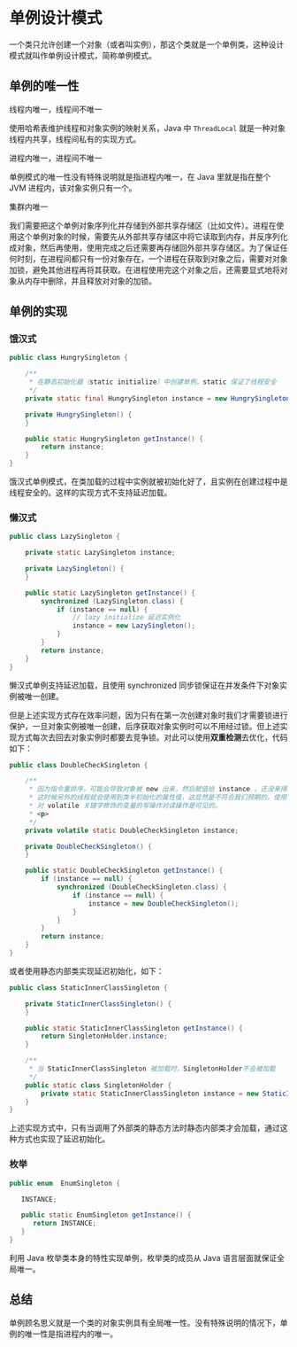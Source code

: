 # 单例设计模式

一个类只允许创建一个对象（或者叫实例），那这个类就是一个单例类，这种设计模式就叫作单例设计模式，简称单例模式。

## 单例的唯一性

线程内唯一，线程间不唯一

使用哈希表维护线程和对象实例的映射关系，Java 中 `ThreadLocal` 就是一种对象线程内共享，线程间私有的实现方式。



进程内唯一，进程间不唯一

单例模式的唯一性没有特殊说明就是指进程内唯一，在 Java 里就是指在整个 JVM 进程内，该对象实例只有一个。



集群内唯一

我们需要把这个单例对象序列化并存储到外部共享存储区（比如文件）。进程在使用这个单例对象的时候，需要先从外部共享存储区中将它读取到内存，并反序列化成对象，然后再使用，使用完成之后还需要再存储回外部共享存储区。为了保证任何时刻，在进程间都只有一份对象存在，一个进程在获取到对象之后，需要对对象加锁，避免其他进程再将其获取。在进程使用完这个对象之后，还需要显式地将对象从内存中删除，并且释放对对象的加锁。

## 单例的实现

### 饿汉式

```java
public class HungrySingleton {

	/**
	 * 在静态初始化器（static initialize）中创建单例，static 保证了线程安全
	 */
	private static final HungrySingleton instance = new HungrySingleton();

	private HungrySingleton() {
	}

	public static HungrySingleton getInstance() {
		return instance;
	}
}
```

饿汉式单例模式，在类加载的过程中实例就被初始化好了，且实例在创建过程中是线程安全的。这样的实现方式不支持延迟加载。

### 懒汉式

```java
public class LazySingleton {

    private static LazySingleton instance;

    private LazySingleton() {
    }

    public static LazySingleton getInstance() {
        synchronized (LazySingleton.class) {
            if (instance == null) {
                // lazy initialize 延迟实例化
                instance = new LazySingleton();
            }
        }
        return instance;
    }
}
```

懒汉式单例支持延迟加载，且使用 synchronized 同步锁保证在并发条件下对象实例被唯一创建。

但是上述实现方式存在效率问题，因为只有在第一次创建对象时我们才需要锁进行保护，一旦对象实例被唯一创建，后序获取对象实例时可以不用经过锁。但上述实现方式每次去回去对象实例时都要去竞争锁。对此可以使用**双重检测**去优化，代码如下：

```java
public class DoubleCheckSingleton {

    /**
     * 因为指令重排序，可能会导致对象被 new 出来，然后赋值给 instance ，还没来得及执行构造函数中的代码逻辑，就被另一个线程使用了，
     * 这时候另外的线程就会使用到类半初始化的属性值，这显然是不符合我们预期的，使用 volatile 关键字是为了静止指令重排。
     * 对 volatile 关键字修饰的变量的写操作对读操作是可见的。
     * <p>
     */
    private volatile static DoubleCheckSingleton instance;

    private DoubleCheckSingleton() {
    }

    public static DoubleCheckSingleton getInstance() {
        if (instance == null) {
            synchronized (DoubleCheckSingleton.class) {
                if (instance == null) {
                    instance = new DoubleCheckSingleton();
                }
            }
        }
        return instance;
    }
}
```

或者使用静态内部类实现延迟初始化，如下：

```java
public class StaticInnerClassSingleton {

    private StaticInnerClassSingleton() {
    }

    public static StaticInnerClassSingleton getInstance() {
        return SingletonHolder.instance;
    }

    /**
     * 当 StaticInnerClassSingleton 被加载时，SingletonHolder不会被加载
     */
    public static class SingletonHolder {
        private static StaticInnerClassSingleton instance = new StaticInnerClassSingleton();
    }
}
```

上述实现方式中，只有当调用了外部类的静态方法时静态内部类才会加载，通过这种方式也实现了延迟初始化。

### 枚举

```java
public enum  EnumSingleton {

   INSTANCE;

   public static EnumSingleton getInstance() {
      return INSTANCE;
   }
}
```

利用 Java 枚举类本身的特性实现单例，枚举类的成员从 Java 语言层面就保证全局唯一。

## 总结

单例顾名思义就是一个类的对象实例具有全局唯一性。没有特殊说明的情况下，单例的唯一性是指进程内的唯一。

